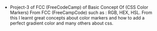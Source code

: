 - Project-3 of FCC (FreeCodeCamp) of Basic Concept Of (CSS Color Markers) From FCC (FreeCampCode) such as : RGB, HEX, HSL. From this I learnt great concepts about color markers and how to add a perfect gradient color and many others about css.
